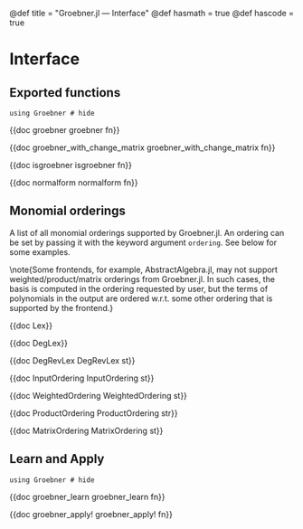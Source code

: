 @def title = "Groebner.jl — Interface"
@def hasmath = true
@def hascode = true
<!-- Note: by default hasmath == true and hascode == false. You can change this in
the config file by setting hasmath = false for instance and just setting it to true
where appropriate -->

# Interface

## Exported functions

```julia:load_groebner
using Groebner # hide
```

{{doc groebner groebner fn}}

{{doc groebner_with_change_matrix groebner_with_change_matrix fn}}

{{doc isgroebner isgroebner fn}}

{{doc normalform normalform fn}}

## Monomial orderings

A list of all monomial orderings supported by Groebner.jl.
An ordering can be set by passing it with the keyword argument `ordering`.
See below for some examples.

\note{Some frontends, for example, AbstractAlgebra.jl, may not support weighted/product/matrix orderings from Groebner.jl. In such cases, the basis is computed in the ordering requested by user, but the terms of polynomials in the output are ordered w.r.t. some other ordering that is supported by the frontend.}

{{doc Lex}}

{{doc DegLex}}

{{doc DegRevLex DegRevLex st}}

{{doc InputOrdering InputOrdering st}}

{{doc WeightedOrdering WeightedOrdering st}}

{{doc ProductOrdering ProductOrdering str}}

{{doc MatrixOrdering MatrixOrdering st}}

## Learn and Apply

```julia:load_groebner
using Groebner # hide
```

{{doc groebner_learn groebner_learn fn}}

{{doc groebner_apply! groebner_apply! fn}}
